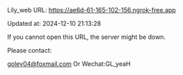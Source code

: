 Lily_web URL: https://ae6d-61-165-102-156.ngrok-free.app

Updated at: 2024-12-10 21:13:28

If you cannot open this URL, the server might be down.

Please contact: 

goley04@foxmail.com Or Wechat:GL_yeaH
